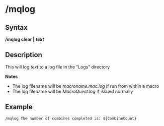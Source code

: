 # /mqlog

## Syntax

**/mqlog clear \|** _**text**_

## Description

This will log _text_ to a log file in the "Logs" directory

**Notes**

* The log filename will be _macroname.mac.log_ if run from within a macro
* The log filename will be _MacroQuest.log_ if issued normally

## Example

```text
/mqlog The number of combines completed is: ${CombineCount}
```

